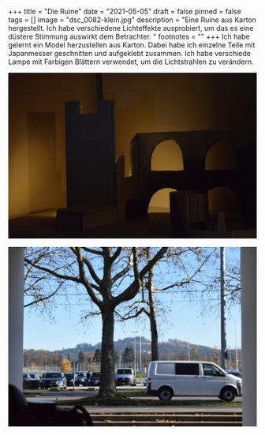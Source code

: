 +++
title = "Die Ruine"
date = "2021-05-05"
draft = false
pinned = false
tags = []
image = "dsc_0082-klein.jpg"
description = "Eine Ruine aus Karton hergestellt. Ich habe verschiedene Lichteffekte ausprobiert, um das es eine düstere Stimmung auswirkt dem Betrachter. "
footnotes = ""
+++
Ich habe gelernt ein Model herzustellen aus Karton. Dabei habe ich einzelne Teile mit Japanmesser geschnitten und aufgeklebt zusammen. Ich habe verschiede Lampe mit Farbigen Blättern verwendet, um die Lichtstrahlen zu verändern. 

![](dsc_0082-klein.jpg)



![Fotos mit Rahmen habe ich gemacht. Ich habe verschiede ISO werte verwendet und versucht immer einen Rahmen zu haben ](nummer-4.jpg "Rahmen in der Umgebung")